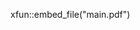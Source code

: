 <!--![My image](https://github.com/Sharwin24/Resume/blob/master/main.pdf!-->

<!--
<object data="https://github.com/Sharwin24/Resume/blob/master/main.pdf" type="application/pdf" width="595px" height="842px">
    <embed src="https://github.com/Sharwin24/Resume/blob/master/main.pdf">
        <p>This browser does not support PDFs. Please download the PDF to view it: <a href="https://github.com/Sharwin24/Resume/blob/master/main.pdf">Download PDF</a>.</p>
    </embed>
</object>
!-->
xfun::embed_file("main.pdf")
